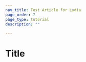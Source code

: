 ```yaml
---
nav_title: Test Article for Lydia
page_order: 7
page_type: tutorial
description: ""

---
```


# Title 


